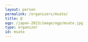 ```yaml
---
layout: person
permalink: /organizers/msato/
title: @
ogp: /japan-2023/image/ogp/msato.jpg
type: organizer
id: msato
---
```


